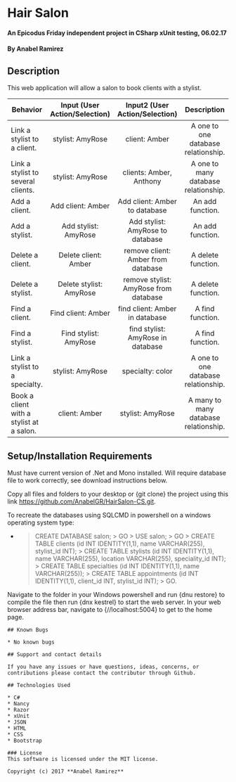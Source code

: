 # Hair Salon

#### An Epicodus Friday independent project in CSharp xUnit testing, 06.02.17

#### **By Anabel Ramirez**

## Description

This web application will allow a salon to book clients with a stylist.

|Behavior| Input (User Action/Selection)| Input2  (User Action/Selection)|Description|
|---|:---:|:---:|:---:|
|Link a stylist to a client. |stylist: AmyRose|client: Amber|A one to one database relationship. |
|Link a stylist to several clients. |stylist: AmyRose|clients: Amber, Anthony|A one to many database relationship. |
|Add a client. |Add client: Amber|Add client: Amber to database|An add function. |
|Add a stylist. |Add stylist: AmyRose|Add stylist: AmyRose to database|An add function. |
|Delete a client. |Delete client: Amber|remove client: Amber from database|A delete function. |
|Delete a stylist. |Delete stylist: AmyRose|remove stylist: AmyRose from database|A delete function. |
|Find a client. |Find client: Amber|find client: Amber in database|A find function. |
|Find a stylist. |Find stylist: AmyRose|find stylist: AmyRose in database|A find function. |
|Link a stylist to a specialty. |stylist: AmyRose|specialty: color|A one to one database relationship. |
|Book a client with a stylist at a salon. |client: Amber|stylist: AmyRose|A many to many database relationship.|

## Setup/Installation Requirements

Must have current version of .Net and Mono installed. Will require database file to work correctly, see download instructions below.

Copy all files and folders to your desktop or {git clone} the project using this link https://github.com/AnabelGR/HairSalon-CS.git.

To recreate the databases using SQLCMD in powershell on a windows operating system type:
* > CREATE DATABASE salon; > GO > USE salon; > GO > CREATE TABLE clients (id INT IDENTITY(1,1), name VARCHAR(255), stylist_id INT); > CREATE TABLE stylists (id INT IDENTITY(1,1), name VARCHAR(255), location VARCHAR(255), speciality_id INT); > CREATE TABLE specialties (id INT IDENTITY(1,1), name VARCHAR(255)); > CREATE TABLE appointments (id INT IDENTITY(1,1), client_id INT, stylist_id INT); > GO.

Navigate to the folder in your Windows powershell and run {dnu restore} to compile the file then run {dnx kestrel} to start the web server. In your web browser address bar, navigate to {//localhost:5004} to get to the home page.
```
## Known Bugs

* No known bugs

## Support and contact details

If you have any issues or have questions, ideas, concerns, or contributions please contact the contributor through Github.

## Technologies Used

* C#
* Nancy
* Razor
* xUnit
* JSON
* HTML
* CSS
* Bootstrap

### License
This software is licensed under the MIT license.

Copyright (c) 2017 **Anabel Ramirez**
